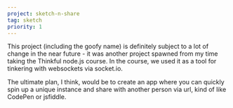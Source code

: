 ```yaml
---
project: sketch-n-share
tag: sketch
priority: 1
---
```

This project (including the goofy name) is definitely subject to a lot of change in the near future - it was another project spawned from my time taking the Thinkful node.js course. In the course, we used it as a tool for tinkering with websockets via socket.io.

The ultimate plan, I think, would be to create an app where you can quickly spin up a unique instance and share with another person via url, kind of like CodePen or jsfiddle.
